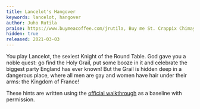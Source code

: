 ```yaml
---
title: Lancelot's Hangover
keywords: lancelot, hangover
author: Juho Rutila
praise: https://www.buymeacoffee.com/jrutila, Buy me St. Crappix Chimay, 🍺
hidden: true
released: 2021-03-03
---
```


You play Lancelot, the sexiest Knight of the Round Table.
God gave you a noble quest: go find the Holy Grail, put some booze in it and celebrate the biggest party England has ever known!
But the Grail is hidden deep in a dangerous place, where all men are gay and women have hair under their arms: the Kingdom of France!

These hints are written using the [official walkthrough](https://www.lancelotshangover.com/walkthrough/) as a baseline with permission.
